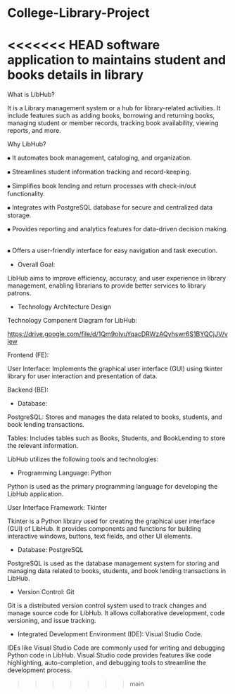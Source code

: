 # College-Library-Project
<<<<<<< HEAD
software application to maintains student and books details in library
=======
What is LibHub?

It is a Library management system or a hub for library-related activities. It  include features such as adding books, borrowing and returning books, managing student or member records, tracking book availability, viewing reports, and more.​

Why LibHub?

⦁ It automates book management, cataloging, and organization.​

⦁ Streamlines student information tracking and record-keeping. ​

⦁ Simplifies book lending and return processes with check-in/out functionality. ​

⦁ Integrates with PostgreSQL database for secure and centralized data storage. ​

⦁ Provides reporting and analytics features for data-driven decision making. ​

⦁ Offers a user-friendly interface for easy navigation and task execution. ​

* Overall Goal:

LibHub aims to improve efficiency, accuracy, and user experience in library management, enabling librarians to provide better services to library patrons.

* Technology Architecture Design

Technology Component Diagram for LibHub:

https://drive.google.com/file/d/1Qm9oIvuYqacDRWzAQyhswr6S1BYQCjJV/view

Frontend (FE):

User Interface: Implements the graphical user interface (GUI) using tkinter library for user interaction and presentation of data.

Backend (BE):

* Database:

PostgreSQL: Stores and manages the data related to books, students, and book lending transactions.

Tables: Includes tables such as Books, Students, and BookLending to store the relevant information.

LibHub utilizes the following tools and technologies:

* Programming Language: Python

Python is used as the primary programming language for developing the LibHub application.

User Interface Framework: Tkinter

Tkinter is a Python library used for creating the graphical user interface (GUI) of LibHub. It provides components and functions for building interactive windows, buttons, text fields, and other UI elements.

* Database: PostgreSQL

PostgreSQL is used as the database management system for storing and managing data related to books, students, and book lending transactions in LibHub.

* Version Control: Git

Git is a distributed version control system used to track changes and manage source code for LibHub. It allows collaborative development, code versioning, and issue tracking.

* Integrated Development Environment (IDE): Visual Studio Code.

IDEs like  Visual Studio Code are commonly used for writing and debugging Python code in LibHub. Visual Studio code  provides features like code highlighting, auto-completion, and debugging tools to streamline the development process.

>>>>>>> main
